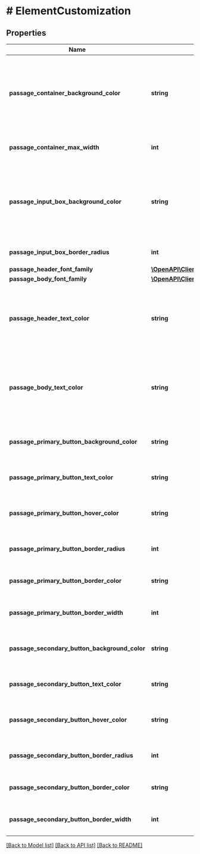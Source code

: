 # # ElementCustomization

## Properties

Name | Type | Description | Notes
------------ | ------------- | ------------- | -------------
**passage_container_background_color** | **string** | Container background color in hex. Default is &#x60;#ffffff&#x60; in light mode &amp; &#x60;#383838&#x60; in dark mode. | [optional]
**passage_container_max_width** | **int** | Maximum width of container (px) | [optional] [default to 300]
**passage_input_box_background_color** | **string** | Input box background color in hex. Default is &#x60;#ffffff&#x60; in light mode &amp; &#x60;#4b4b4b&#x60; in dark mode. | [optional]
**passage_input_box_border_radius** | **int** | Input box border radius (px) | [optional] [default to 5]
**passage_header_font_family** | [**\OpenAPI\Client\Model\FontFamily**](FontFamily.md) |  | [optional]
**passage_body_font_family** | [**\OpenAPI\Client\Model\FontFamily**](FontFamily.md) |  | [optional]
**passage_header_text_color** | **string** | Header text color in hex. Default is &#x60;#222222&#x60; in light mode &amp; &#x60;#f3f3f3&#x60; in dark mode. | [optional]
**passage_body_text_color** | **string** | Body text color in hex. Default is &#x60;#222222&#x60; in light mode &amp; &#x60;#f3f3f3&#x60; in dark mode. | [optional]
**passage_primary_button_background_color** | **string** | Primary button background colour (hex) | [optional] [default to '#121212']
**passage_primary_button_text_color** | **string** | Primary button font colour (hex) | [optional] [default to '#f3f3f3']
**passage_primary_button_hover_color** | **string** | Primary button background on hover (hex) | [optional] [default to '#4d4d4d']
**passage_primary_button_border_radius** | **int** | Primary button border radius (px) | [optional] [default to 5]
**passage_primary_button_border_color** | **string** | Primary button border color | [optional] [default to '#121212']
**passage_primary_button_border_width** | **int** | Primary button border width (px) | [optional] [default to 0]
**passage_secondary_button_background_color** | **string** | Secondary button background colour (hex) | [optional] [default to '#ffffff']
**passage_secondary_button_text_color** | **string** | Secondary button font colour (hex) | [optional] [default to '#222222']
**passage_secondary_button_hover_color** | **string** | Secondary button background on hover (hex) | [optional] [default to '#d7d7d7']
**passage_secondary_button_border_radius** | **int** | Secondary button border radius (px) | [optional] [default to 5]
**passage_secondary_button_border_color** | **string** | Secondary button border color | [optional] [default to '#d7d7d7']
**passage_secondary_button_border_width** | **int** | Secondary button border width (px) | [optional] [default to 1]

[[Back to Model list]](../../README.md#models) [[Back to API list]](../../README.md#endpoints) [[Back to README]](../../README.md)
